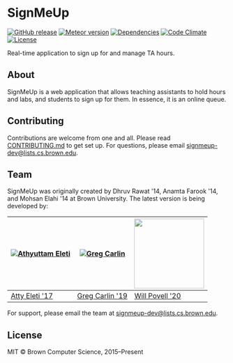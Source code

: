 # SignMeUp

[![GitHub release](https://img.shields.io/github/release/signmeup/signmeup.svg)](https://github.com/signmeup/signmeup/releases/latest)
[![Meteor version](https://img.shields.io/badge/meteor-1.6.1-brightgreen.svg)](https://meteor.com)
[![Dependencies](https://img.shields.io/david/signmeup/signmeup.svg)](https://david-dm.org/signmeup/signmeup)
[![Code Climate](https://img.shields.io/codeclimate/github/signmeup/signmeup.svg)](https://codeclimate.com/github/signmeup/signmeup)
[![License](https://img.shields.io/github/license/signmeup/signmeup.svg)](https://github.com/signmeup/signmeup/blob/master/LICENSE)

Real-time application to sign up for and manage TA hours.

## About

SignMeUp is a web application that allows teaching assistants to hold hours and
labs, and students to sign up for them. In essence, it is an online queue.

## Contributing

Contributions are welcome from one and all. Please read [CONTRIBUTING.md](.github/CONTRIBUTING.md)
to get set up. For questions, please email signmeup-dev@lists.cs.brown.edu.

## Team

SignMeUp was originally created by Dhruv Rawat '14, Anamta Farook '14, and
Mohsan Elahi '14 at Brown University. The latest version is being developed by:

| [![Athyuttam Eleti](https://avatars1.githubusercontent.com/u/1485350?v=3&s=160)](http://athyuttamre.com) | [![Greg Carlin](https://avatars1.githubusercontent.com/u/453896?&v=4&s=160)](http://gregcarl.in/) | <a title="Will Povell" href="http://wpovell.github.io"><img src="https://wpovell.github.io/imgs/head.jpg" width="160"></a> |
|----------|----------|----------|
| [Atty Eleti '17](http://athyuttamre.com) | [Greg Carlin '19](http://gregcarl.in) | [Will Povell '20](http://wpovell.github.io) |

For support, please email the team at signmeup-dev@lists.cs.brown.edu.

## License

MIT &copy; Brown Computer Science, 2015–Present
